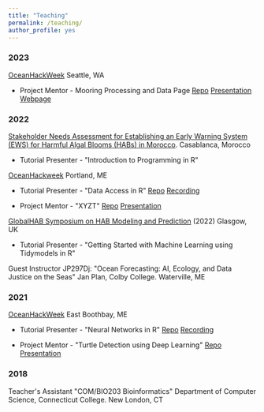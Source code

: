 ```yaml
---
title: "Teaching"
permalink: /teaching/
author_profile: yes
---
```


### 2023

[OceanHackWeek](https://oceanhackweek.org/ohw23/) Seattle, WA

  * Project Mentor - Mooring Processing and Data Page [Repo](https://github.com/oceanhackweek/ohw23_proj_fancymoorings) [Presentation](https://www.youtube.com/watch?v=90t6h36-BOQ) [Webpage](https://oceanhackweek.org/ohw23_proj_fancymoorings/)

### 2022 

[Stakeholder Needs Assessment for Establishing an Early Warning System (EWS) for Harmful Algal Blooms (HABs) in Morocco](https://www.unesco.org/en/articles/developing-early-warning-system-harmful-algal-blooms-morocco). Casablanca, Morocco

  * Tutorial Presenter - "Introduction to Programming in R"

[OceanHackweek](https://oceanhackweek.org/ohw22/) Portland, ME

  * Tutorial Presenter - "Data Access in R" [Repo](https://github.com/oceanhackweek/ohw-tutorials/tree/OHW22/01-Tue/00-data-access-in-R) [Recording](https://youtu.be/NgzsQruZWNw?si=PMWKhX-rW6_ZYRYj)
  
  * Project Mentor - "XYZT" [Repo](https://github.com/oceanhackweek/ohw22-proj-xyzt) [Presentation](https://youtu.be/ScgDwZyuSvI?si=m0qXAXAb_9E1skni)

[GlobalHAB Symposium on HAB Modeling and Prediction](https://habmodelworkshop.sccoos.org/) (2022) Glasgow, UK 

  * Tutorial Presenter - "Getting Started with Machine Learning using Tidymodels in R"

Guest Instructor JP297Dj: "Ocean Forecasting: AI, Ecology, and Data Justice on the Seas" Jan Plan, Colby College. Waterville, ME

### 2021

[OceanHackWeek](https://oceanhackweek.org/ohw21/) East Boothbay, ME

  * Tutorial Presenter - "Neural Networks in R" [Repo](https://github.com/oceanhackweek/ohw-tutorials/tree/OHW21/deep-learning) [Recording](https://youtu.be/mXDbc5JNyz0?si=0iB3QjFVZLpNCflW)
  
  * Project Mentor - "Turtle Detection using Deep Learning" [Repo](https://github.com/oceanhackweek/ohw21-proj-drone-turtles) [Presentation](https://youtu.be/fEjwZ3kLGjY?si=vX4DsSUeAdGQsWqK)
  
### 2018

Teacher's Assistant "COM/BIO203 Bioinformatics" Department of Computer Science, Connecticut College. New London, CT
